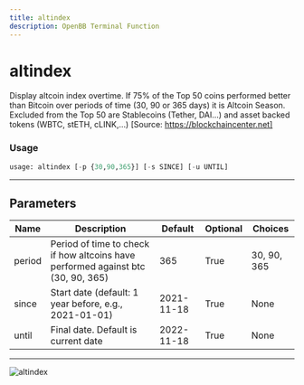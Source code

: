 ```yaml
---
title: altindex
description: OpenBB Terminal Function
---
```


# altindex

Display altcoin index overtime. If 75% of the Top 50 coins performed better than Bitcoin over periods of time (30, 90 or 365 days) it is Altcoin Season. Excluded from the Top 50 are Stablecoins (Tether, DAI…) and asset backed tokens (WBTC, stETH, cLINK,…) [Source: https://blockchaincenter.net]
### Usage 
```python
usage: altindex [-p {30,90,365}] [-s SINCE] [-u UNTIL]
```
---
## Parameters
| Name | Description | Default | Optional | Choices |
| ---- | ----------- | ------- | -------- | ------- |
| period | Period of time to check if how altcoins have performed against btc (30, 90, 365) | 365 | True | 30, 90, 365 |
| since | Start date (default: 1 year before, e.g., 2021-01-01) | 2021-11-18 | True | None |
| until | Final date. Default is current date | 2022-11-18 | True | None |
---
![altindex](https://user-images.githubusercontent.com/46355364/154068454-43dbc146-31df-4b25-bf14-0b12284afc6d.png)

